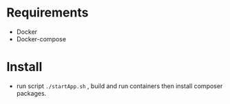 Requirements
==

- Docker
- Docker-compose


Install
==

- run script `./startApp.sh` , build and run containers then install composer packages.